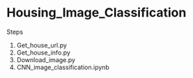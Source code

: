 # Housing_Image_Classification

Steps
1. Get_house_url.py 
2. Get_house_info.py 
3. Download_image.py
4. CNN_image_classification.ipynb

